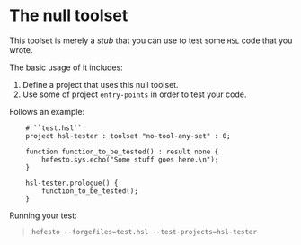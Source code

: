 # The null toolset

This toolset is merely a *stub* that you can use to test some ``HSL`` code that you wrote.

The basic usage of it includes:

1. Define a project that uses this null toolset.
2. Use some of project ``entry-points`` in order to test your code.

Follows an example:

        # ``test.hsl``
        project hsl-tester : toolset "no-tool-any-set" : 0;

        function function_to_be_tested() : result none {
            hefesto.sys.echo("Some stuff goes here.\n");
        }

        hsl-tester.prologue() {
            function_to_be_tested();
        }

Running your test:

>``hefesto --forgefiles=test.hsl --test-projects=hsl-tester``


